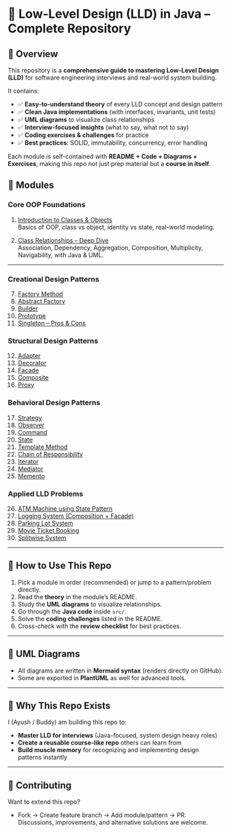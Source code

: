 # 📘 Low-Level Design (LLD) in Java – Complete Repository

## 🔹 Overview
This repository is a **comprehensive guide to mastering Low-Level Design (LLD)** for software engineering interviews and real-world system building.  

It contains:  
- ✅ **Easy-to-understand theory** of every LLD concept and design pattern  
- ✅ **Clean Java implementations** (with interfaces, invariants, unit tests)  
- ✅ **UML diagrams** to visualize class relationships  
- ✅ **Interview-focused insights** (what to say, what not to say)  
- ✅ **Coding exercises & challenges** for practice  
- ✅ **Best practices**: SOLID, immutability, concurrency, error handling  

Each module is self-contained with **README + Code + Diagrams + Exercises**, making this repo not just prep material but a **course in itself**.  


## 🔹 Modules

### Core OOP Foundations
1. [Introduction to Classes & Objects](./01-introduction-to-classes-objects/README.md)  
   Basics of OOP, class vs object, identity vs state, real-world modeling.  

2. [Class Relationships – Deep Dive](./02-class-relationships/README.md)  
   Association, Dependency, Aggregation, Composition, Multiplicity, Navigability, with Java & UML.  

---

### Creational Design Patterns
7. [Factory Method](./07-factory-method/README.md)  
8. [Abstract Factory](./08-abstract-factory/README.md)  
9. [Builder](./09-builder/README.md)  
10. [Prototype](./10-prototype/README.md)  
11. [Singleton – Pros & Cons](./11-singleton/README.md)  

### Structural Design Patterns
12. [Adapter](./12-adapter/README.md)  
13. [Decorator](./13-decorator/README.md)  
14. [Facade](./14-facade/README.md)  
15. [Composite](./15-composite/README.md)  
16. [Proxy](./16-proxy/README.md)  

### Behavioral Design Patterns
17. [Strategy](./17-strategy/README.md)  
18. [Observer](./18-observer/README.md)  
19. [Command](./19-command/README.md)  
20. [State](./20-state/README.md)  
21. [Template Method](./21-template-method/README.md)  
22. [Chain of Responsibility](./22-chain-of-responsibility/README.md)  
23. [Iterator](./23-iterator/README.md)  
24. [Mediator](./24-mediator/README.md)  
25. [Memento](./25-memento/README.md)  

### Applied LLD Problems
26. [ATM Machine using State Pattern](./26-atm-using-state/README.md)  
27. [Logging System (Composition + Facade)](./27-logging-system/README.md)  
28. [Parking Lot System](./28-parking-lot/README.md)  
29. [Movie Ticket Booking](./29-movie-booking/README.md)  
30. [Splitwise System](./30-splitwise/README.md)  

---

## 🔹 How to Use This Repo
1. Pick a module in order (recommended) or jump to a pattern/problem directly.  
2. Read the **theory** in the module’s README.  
3. Study the **UML diagrams** to visualize relationships.  
4. Go through the **Java code** inside `src/`.  
5. Solve the **coding challenges** listed in the README.  
6. Cross-check with the **review checklist** for best practices.  

---

## 🔹 UML Diagrams
- All diagrams are written in **Mermaid syntax** (renders directly on GitHub).  
- Some are exported in **PlantUML** as well for advanced tools.  

---

## 🔹 Why This Repo Exists
I (Ayush / Buddy) am building this repo to:  
- **Master LLD for interviews** (Java-focused, system design heavy roles)  
- **Create a reusable course-like repo** others can learn from  
- **Build muscle memory** for recognizing and implementing design patterns instantly  

---

## 🔹 Contributing
Want to extend this repo?  
- Fork → Create feature branch → Add module/pattern → PR.  
Discussions, improvements, and alternative solutions are welcome.  
